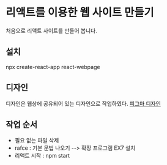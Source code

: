 # 리액트를 이용한 웹 사이트 만들기
처음으로 리액트 사이트를 만들어 봅니다.

## 설치
npx create-react-app react-webpage

## 디자인
디자인은 웹상에 공유되어 있는 디자인으로 작업하였다.
[피그마 디자인](https://www.figma.com/file/kLditpb1bOVTKY8zgNT6AX/Untitled?type=design&t=UtpxFU8HVaIYnvCm-6)

## 작업 순서
- 필요 없는 파일 삭제
- rafce : 기본 문법 나오기 --> 확장 프로그램 EX7 설치
- 리액트 시작 : npm start